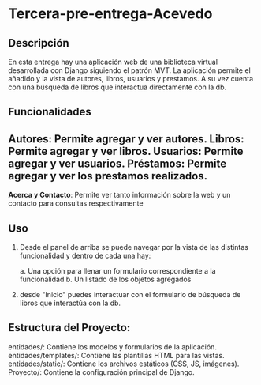 # Tercera-pre-entrega-Acevedo

## Descripción

En esta entrega hay una aplicación web de una biblioteca virtual desarrollada con Django siguiendo el patrón MVT.
La aplicación permite el añadido y la vista de autores, libros, usuarios y prestamos. A su vez cuenta con una búsqueda de libros que interactua directamente con la db.

## Funcionalidades

**Autores**: Permite agregar y ver autores.
**Libros**: Permite agregar y ver libros.
**Usuarios**: Permite agregar y ver usuarios.
**Préstamos**: Permite agregar y ver los prestamos realizados.
---
**Acerca y Contacto**: Permite ver tanto información sobre la web y un contacto para consultas respectivamente

## Uso

1. Desde el panel de arriba se puede navegar por la vista de las distintas funcionalidad y dentro de cada una hay:

   a. Una opción para llenar un formulario correspondiente a la funcionalidad
   b. Un listado de los objetos agregados

2. desde "Inicio" puedes interactuar con el formulario de búsqueda de libros que interactúa con la db.

## Estructura del Proyecto:

entidades/: Contiene los modelos y formularios de la aplicación.
    entidades/templates/: Contiene las plantillas HTML para las vistas.
    entidades/static/: Contiene los archivos estáticos (CSS, JS, imágenes).
Proyecto/: Contiene la configuración principal de Django.
